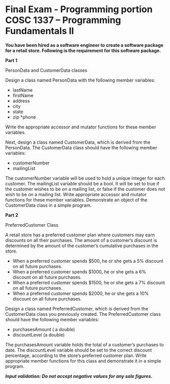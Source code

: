 Final Exam - Programming portion
COSC 1337 – Programming Fundamentals II
======
<b>You have been hired as a software engineer to create a
software package for a retail store. Following is the
requirement for this software package.</b>

<b>Part 1</b>

PersonData and CustomerData classes

Design a class named PersonData with the following member
variables:
* lastName
* firstName
* address
* city
* state
* zip
*phone

Write the appropriate accessor and mutator functions for these
member variables.

Next, design a class named CustomerData, which is derived
from the PersonData. The CustomerData class should have the
following member variables:
* customerNumber
*   mailingList

The customerNumber variable will be used to hold a unique
integer for each customer. The mailingList variable should be a
bool. It will be set to true if the customer wishes to be on a
mailing list, or false if the customer does not wish to be on a
mailing list. Write appropriate accessor and mutator functions
for these member variables. Demonstrate an object of the
CustomerData class in a simple program.

<b>Part 2</b>

PreferredCustomer Class

A retail store has a preferred customer plan where customers
may earn discounts on all their purchases. The amount of a
customer’s discount is determined by the amount of the
customer’s cumulative purchases in the store.
* When a preferred customer spends $500, he or she gets a
5% discount on all future purchases.
* When a preferred customer spends $1000, he or she gets a
6% discount on all future purchases.
* When a preferred customer spends $1500, he or she gets a
7% discount on all future purchases.
* When a preferred customer spends $2000, he or she gets a
10% discount on all future purchases.

Design a class named PreferredCustomer, which is derived from
the CustomerData class you previously created. The
PreferredCustomer class should have the following member
variables:
* purchasesAmount ( a double)
* discountLevel (a double)

The purchasesAmount variable holds the total of a customer’s
purchases to date. The discountLevel variable should be set to
the correct discount percentage, according to the store’s
preferred customer plan. Write appropriate member functions
for this class and demonstrate it in a simple program.

<b><i>Input validation: Do not accept negative values for any sale
figures.</b></i>
